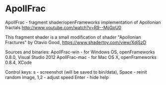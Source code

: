 ApollFrac
=========

ApollFrac - fragment shader/openFrameworks implementation of Apollonian fractals
http://www.youtube.com/watch?v=R9--MjjGpU0

This fragment shader is a small modification of shader
 "Apollonian Fractures" by Otavio Good,
 https://www.shadertoy.com/view/XdjSzD

Sources and binaries:
ApollFrac-win - for Windows OS, openFrameworks 0.8.0, Visual Studio 2012
ApollFrac-mac - for Mac OS X, openFrameworks 0.8.4, XCode

Control keys: 
	 s		- screenshot (will be saved to bin/data), 
	 Space	- reinit random image, 
	 1,2	- adjust speed
	 Enter	- hide help
